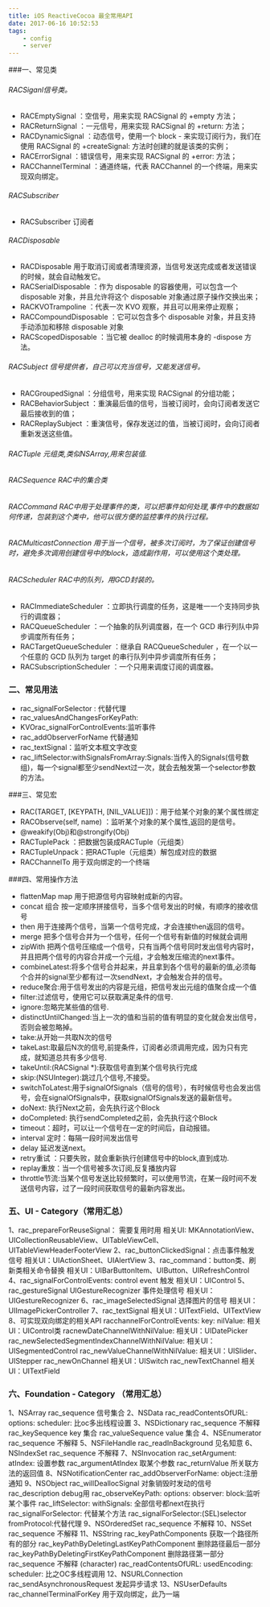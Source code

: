 ```yaml
---
title: iOS ReactiveCocoa 最全常用API
date: 2017-06-16 10:52:53
tags: 
    - config 
    - server
---
```


###一、常见类

######  RACSiganl信号类。

* RACEmptySignal ：空信号，用来实现 RACSignal 的 +empty 方法；
* RACReturnSignal ：一元信号，用来实现 RACSignal 的 +return: 方法；
* RACDynamicSignal ：动态信号，使用一个 block - 来实现订阅行为，我们在使用 RACSignal 的 +createSignal: 方法时创建的就是该类的实例；
* RACErrorSignal ：错误信号，用来实现 RACSignal 的 +error: 方法；
* RACChannelTerminal ：通道终端，代表 RACChannel 的一个终端，用来实现双向绑定。


######  RACSubscriber
* RACSubscriber 订阅者

###### RACDisposable
* RACDisposable 用于取消订阅或者清理资源，当信号发送完成或者发送错误的时候，就会自动触发它。
* RACSerialDisposable ：作为 disposable 的容器使用，可以包含一个 disposable 对象，并且允许将这个 disposable 对象通过原子操作交换出来；
* RACKVOTrampoline ：代表一次 KVO 观察，并且可以用来停止观察；
* RACCompoundDisposable ：它可以包含多个 disposable 对象，并且支持手动添加和移除 disposable 对象
* RACScopedDisposable ：当它被 dealloc 的时候调用本身的 -dispose 方法。

###### RACSubject 信号提供者，自己可以充当信号，又能发送信号。
* RACGroupedSignal ：分组信号，用来实现 RACSignal 的分组功能；
* RACBehaviorSubject ：重演最后值的信号，当被订阅时，会向订阅者发送它最后接收到的值；
* RACReplaySubject ：重演信号，保存发送过的值，当被订阅时，会向订阅者重新发送这些值。

###### RACTuple 元组类,类似NSArray,用来包装值.
###### RACSequence RAC中的集合类
###### RACCommand RAC中用于处理事件的类，可以把事件如何处理,事件中的数据如何传递，包装到这个类中，他可以很方便的监控事件的执行过程。
###### RACMulticastConnection 用于当一个信号，被多次订阅时，为了保证创建信号时，避免多次调用创建信号中的block，造成副作用，可以使用这个类处理。
###### RACScheduler RAC中的队列，用GCD封装的。
* RACImmediateScheduler ：立即执行调度的任务，这是唯一一个支持同步执行的调度器；
* RACQueueScheduler ：一个抽象的队列调度器，在一个 GCD 串行列队中异步调度所有任务；
* RACTargetQueueScheduler ：继承自 RACQueueScheduler ，在一个以一个任意的 GCD 队列为 target 的串行队列中异步调度所有任务；
* RACSubscriptionScheduler ：一个只用来调度订阅的调度器。


### 二、常见用法

* rac_signalForSelector : 代替代理
* rac_valuesAndChangesForKeyPath: 
* KVOrac_signalForControlEvents:监听事件
* rac_addObserverForName 代替通知
* rac_textSignal：监听文本框文字改变
* rac_liftSelector:withSignalsFromArray:Signals:当传入的Signals(信号数组)，每一个signal都至少sendNext过一次，就会去触发第一个selector参数的方法。


###三、常见宏

* RAC(TARGET, [KEYPATH, [NIL_VALUE]])：用于给某个对象的某个属性绑定
* RACObserve(self, name) ：监听某个对象的某个属性,返回的是信号。
* @weakify(Obj)和@strongify(Obj)
* RACTuplePack ：把数据包装成RACTuple（元组类）
* RACTupleUnpack：把RACTuple（元组类）解包成对应的数据
* RACChannelTo 用于双向绑定的一个终端

###四、常用操作方法

* flattenMap map 用于把源信号内容映射成新的内容。
* concat 组合 按一定顺序拼接信号，当多个信号发出的时候，有顺序的接收信号
* then 用于连接两个信号，当第一个信号完成，才会连接then返回的信号。
* merge 把多个信号合并为一个信号，任何一个信号有新值的时候就会调用
* zipWith 把两个信号压缩成一个信号，只有当两个信号同时发出信号内容时，并且把两个信号的内容合并成一个元组，才会触发压缩流的next事件。
* combineLatest:将多个信号合并起来，并且拿到各个信号的最新的值,必须每个合并的signal至少都有过一次sendNext，才会触发合并的信号。
* reduce聚合:用于信号发出的内容是元组，把信号发出元组的值聚合成一个值
* filter:过滤信号，使用它可以获取满足条件的信号.
* ignore:忽略完某些值的信号.
* distinctUntilChanged:当上一次的值和当前的值有明显的变化就会发出信号，否则会被忽略掉。
* take:从开始一共取N次的信号
* takeLast:取最后N次的信号,前提条件，订阅者必须调用完成，因为只有完成，就知道总共有多少信号.
* takeUntil:(RACSignal *):获取信号直到某个信号执行完成
* skip:(NSUInteger):跳过几个信号,不接受。
* switchToLatest:用于signalOfSignals（信号的信号），有时候信号也会发出信号，会在signalOfSignals中，获取signalOfSignals发送的最新信号。
* doNext: 执行Next之前，会先执行这个Block
* doCompleted: 执行sendCompleted之前，会先执行这个Block
* timeout：超时，可以让一个信号在一定的时间后，自动报错。
* interval 定时：每隔一段时间发出信号
* delay 延迟发送next。
* retry重试 ：只要失败，就会重新执行创建信号中的block,直到成功.
* replay重放：当一个信号被多次订阅,反复播放内容
* throttle节流:当某个信号发送比较频繁时，可以使用节流，在某一段时间不发送信号内容，过了一段时间获取信号的最新内容发出。


### 五、UI - Category（常用汇总）

1、rac_prepareForReuseSignal： 需要复用时用 相关UI: MKAnnotationView、UICollectionReusableView、UITableViewCell、UITableViewHeaderFooterView
2、rac_buttonClickedSignal：点击事件触发信号 相关UI：UIActionSheet、UIAlertView
3、rac_command：button类、刷新类相关命令替换 相关UI：UIBarButtonItem、UIButton、UIRefreshControl
4、rac_signalForControlEvents: control event 触发 相关UI：UIControl
5、rac_gestureSignal UIGestureRecognizer 事件处理信号 相关UI：UIGestureRecognizer
6、rac_imageSelectedSignal 选择图片的信号 相关UI：UIImagePickerController
7、rac_textSignal 相关UI：UITextField、UITextView
8、可实现双向绑定的相关API
racchannelForControlEvents: key: nilValue: 相关UI：UIControl类 racnewDateChannelWithNilValue: 相关UI：UIDatePicker
rac_newSelectedSegmentIndexChannelWithNilValue: 相关UI：UISegmentedControl
rac_newValueChannelWithNilValue: 相关UI：UISlider、UIStepper
rac_newOnChannel 相关UI：UISwitch
rac_newTextChannel 相关UI：UITextField


### 六、Foundation - Category （常用汇总）

1、NSArray
rac_sequence 信号集合
2、NSData
rac_readContentsOfURL: options: scheduler: 比oc多出线程设置
3、NSDictionary
rac_sequence 不解释
rac_keySequence key 集合
rac_valueSequence value 集合
4、NSEnumerator
rac_sequence 不解释
5、NSFileHandle
rac_readInBackground 见名知意
6、NSIndexSet
rac_sequence 不解释
7、NSInvocation
rac_setArgument: atIndex: 设置参数
rac_argumentAtIndex 取某个参数
rac_returnValue 所关联方法的返回值
8、NSNotificationCenter
rac_addObserverForName: object:注册通知
9、NSObject
rac_willDeallocSignal 对象销毁时发动的信号
rac_description debug用
rac_observeKeyPath: options: observer: block:监听某个事件
rac_liftSelector: withSignals: 全部信号都next在执行
rac_signalForSelector: 代替某个方法
rac_signalForSelector:(SEL)selector fromProtocol:代替代理
9、NSOrderedSet
rac_sequence 不解释
10、NSSet
rac_sequence 不解释
11、NSString
rac_keyPathComponents 获取一个路径所有的部分
rac_keyPathByDeletingLastKeyPathComponent 删除路径最后一部分
rac_keyPathByDeletingFirstKeyPathComponent 删除路径第一部分
rac_sequence 不解释 (character)
rac_readContentsOfURL: usedEncoding: scheduler: 比之OC多线程调用
12、NSURLConnection
rac_sendAsynchronousRequest 发起异步请求
13、NSUserDefaults
rac_channelTerminalForKey 用于双向绑定，此乃一端



